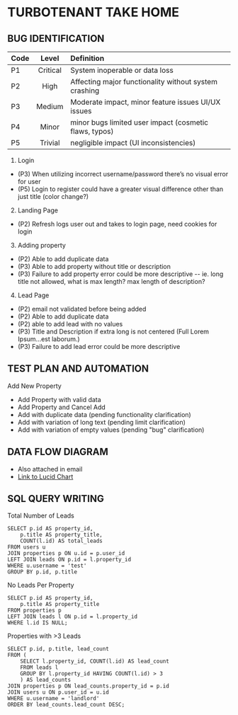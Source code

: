 # TURBOTENANT TAKE HOME

## BUG IDENTIFICATION
| Code | Level    | Definition  |
| -----|:--------:|:------------|
| P1   | Critical | System inoperable or data loss |
| P2   | High     | Affecting major functionality without system crashing |
| P3   | Medium   | Moderate impact, minor feature issues UI/UX issues |
| P4   | Minor    | minor bugs limited user impact (cosmetic flaws, typos) |
| P5   | Trivial  | negligible impact (UI inconsistencies) |

1. Login
- (P3) When utilizing incorrect username/password there’s no visual error for user
- (P5) Login to register could have a greater visual difference other than just title (color change?)
2. Landing Page
- (P2) Refresh logs user out and takes to login page, need cookies for login
3. Adding property
- (P2) Able to add duplicate data
- (P3) Able to add property without title or description
- (P3) Failure to add property error could be more descriptive
-- ie. long title not allowed, what is max length?  max length of description?
4. Lead Page
- (P2) email not validated before being added
- (P2) Able to add duplicate data
- (P2) able to add lead with no values
- (P3) Title and Description if extra long is not centered (Full Lorem Ipsum...est laborum.)
- (P3) Failure to add lead error could be more descriptive

## TEST PLAN AND AUTOMATION
Add New Property
- Add Property with valid data
- Add Property and Cancel Add
- Add with duplicate data (pending functionality clarification)
- Add with variation of long text (pending limit clarification)
- Add with variation of empty values (pending "bug" clarification)

## DATA FLOW DIAGRAM
- Also attached in email
- [Link to Lucid Chart](https://lucid.app/lucidchart/f326eda0-17fb-475b-9221-af75d3081c60/edit?viewport_loc=-1602%2C202%2C4010%2C2349%2C0_0&invitationId=inv_2c91cee9-f450-4816-a4fb-872f9d03706c)


## SQL QUERY WRITING
Total Number of Leads
```
SELECT p.id AS property_id,
	p.title AS property_title,
	COUNT(l.id) AS total_leads
FROM users u
JOIN properties p ON u.id = p.user_id
LEFT JOIN leads ON p.id = l.property_id
WHERE u.username = 'test'
GROUP BY p.id, p.title
```

No Leads Per Property
```
SELECT p.id AS property_id,
	p.title AS property_title
FROM properties p
LEFT JOIN leads l ON p.id = l.property_id
WHERE l.id IS NULL;
```

Properties with >3 Leads
```
SELECT p.id, p.title, lead_count
FROM (
	SELECT l.property_id, COUNT(l.id) AS lead_count
	FROM leads l
	GROUP BY l.property_id HAVING COUNT(l.id) > 3
	) AS lead_counts
JOIN properties p ON lead_counts.property_id = p.id
JOIN users u ON p.user_id = u.id
WHERE u.username = 'landlord'
ORDER BY lead_counts.lead_count DESC;
```
